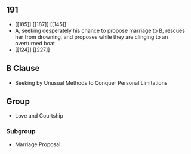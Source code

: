 ## 191
- [[185]] [[187]] [[145]] 
- A, seeking desperately his chance to propose marriage to B, rescues her from drowning, and proposes while they are clinging to an overturned boat
- [[124]] [[227]] 

## B Clause
- Seeking by Unusual Methods to Conquer Personal Limitations

## Group
- Love and Courtship

### Subgroup
- Marriage Proposal


